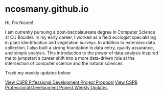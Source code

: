 # ncosmany.github.io

Hi, I'm Nicole!

I am currently pursuing a post-baccalaureate degree in Computer Science at CU Boulder. In my early career, I worked as a field ecologist specializing in plant identification and vegetation surveys. In addition to extensive data collection, I also built a strong foundation in data entry, quality assurance, and simple analysis. This introduction to the power of data analysis inspired me to jumpstart a career shift into a more data-driven role at the intersection of computer science and the natural sciences. 

Track my weekly updates below:

[View CSPB Prfessional Development Project Proposal](https://ncosmany.github.io/Proposal.md)
[View CSPB Professional Development Project Weekly Updates](https://ncosmany.github.io/Professional_Development_Course.md)

